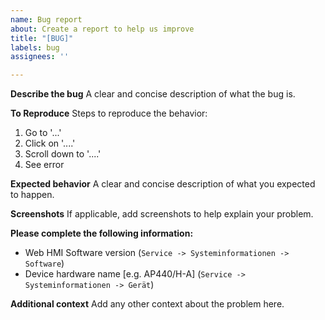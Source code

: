 ```yaml
---
name: Bug report
about: Create a report to help us improve
title: "[BUG]"
labels: bug
assignees: ''

---
```


**Describe the bug**
A clear and concise description of what the bug is.

**To Reproduce**
Steps to reproduce the behavior:
1. Go to '...'
2. Click on '....'
3. Scroll down to '....'
4. See error

**Expected behavior**
A clear and concise description of what you expected to happen.

**Screenshots**
If applicable, add screenshots to help explain your problem.

**Please complete the following information:**
 - Web HMI Software version (`Service -> Systeminformationen -> Software`)
 - Device hardware name [e.g. AP440/H-A] (`Service -> Systeminformationen -> Gerät`)

**Additional context**
Add any other context about the problem here.
